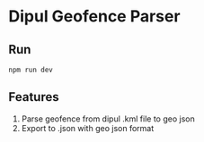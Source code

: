 # Dipul Geofence Parser

## Run

`npm run dev`

## Features

1. Parse geofence from dipul .kml file to geo json
2. Export to .json with geo json format